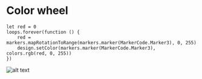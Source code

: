 # Color wheel

```blocks
let red = 0
loops.forever(function () {
    red = markers.mapRotationToRange(markers.marker(MarkerCode.Marker3), 0, 255)
    design.setColor(markers.marker(MarkerCode.Marker3), colors.rgb(red, 0, 255))
})
```

![alt text](/static/colorwheel.gif)

